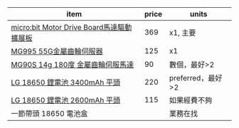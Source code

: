 
|item|price|units|
|---|---|---|
|[micro:bit Motor Drive Board馬達驅動擴展板](https://www.icshop.com.tw/products/368031200152)|369|x1, 主要|
|[MG995 55G金屬齒輪伺服器](https://www.icshop.com.tw/products/368060100074)|125|x1|
|[MG90S 14g 180度 金屬齒輪伺服馬達](https://www.icshop.com.tw/products/368060200007)|90|數個，最好>2|
|[LG 18650 鋰電池 3400mAh 平頭](https://www.icshop.com.tw/products/368090500161)|220|preferred，最好>2|
|[LG 18650 鋰電池 2600mAh 平頭](https://www.icshop.com.tw/products/368090500064)|115|如果經費不夠|
|一節帶頭 18650 電池盒||業務在找|
